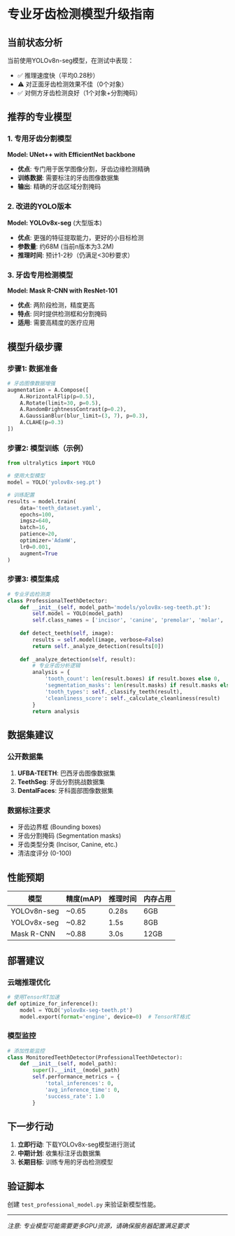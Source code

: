 # 专业牙齿检测模型升级指南

## 当前状态分析
当前使用YOLOv8n-seg模型，在测试中表现：
- ✅ 推理速度快（平均0.28秒）
- ⚠️ 对正面牙齿检测效果不佳（0个对象）
- ✅ 对侧方牙齿检测良好（1个对象+分割掩码）

## 推荐的专业模型

### 1. 专用牙齿分割模型
**Model: UNet++ with EfficientNet backbone**
- **优点**: 专门用于医学图像分割，牙齿边缘检测精确
- **训练数据**: 需要标注的牙齿图像数据集
- **输出**: 精确的牙齿区域分割掩码

### 2. 改进的YOLO版本
**Model: YOLOv8x-seg** (大型版本)
- **优点**: 更强的特征提取能力，更好的小目标检测
- **参数量**: 约68M (当前n版本为3.2M)
- **推理时间**: 预计1-2秒（仍满足<30秒要求）

### 3. 牙齿专用检测模型
**Model: Mask R-CNN with ResNet-101**
- **优点**: 两阶段检测，精度更高
- **特点**: 同时提供检测框和分割掩码
- **适用**: 需要高精度的医疗应用

## 模型升级步骤

### 步骤1: 数据准备
```python
# 牙齿图像数据增强
augmentation = A.Compose([
    A.HorizontalFlip(p=0.5),
    A.Rotate(limit=30, p=0.5),
    A.RandomBrightnessContrast(p=0.2),
    A.GaussianBlur(blur_limit=(3, 7), p=0.3),
    A.CLAHE(p=0.3)
])
```

### 步骤2: 模型训练（示例）
```python
from ultralytics import YOLO

# 使用大型模型
model = YOLO('yolov8x-seg.pt')

# 训练配置
results = model.train(
    data='teeth_dataset.yaml',
    epochs=100,
    imgsz=640,
    batch=16,
    patience=20,
    optimizer='AdamW',
    lr0=0.001,
    augment=True
)
```

### 步骤3: 模型集成
```python
# 专业牙齿检测类
class ProfessionalTeethDetector:
    def __init__(self, model_path='models/yolov8x-seg-teeth.pt'):
        self.model = YOLO(model_path)
        self.class_names = ['incisor', 'canine', 'premolar', 'molar', 'gum']
    
    def detect_teeth(self, image):
        results = self.model(image, verbose=False)
        return self._analyze_detection(results[0])
    
    def _analyze_detection(self, result):
        # 专业牙齿分析逻辑
        analysis = {
            'tooth_count': len(result.boxes) if result.boxes else 0,
            'segmentation_masks': len(result.masks) if result.masks else 0,
            'tooth_types': self._classify_teeth(result),
            'cleanliness_score': self._calculate_cleanliness(result)
        }
        return analysis
```

## 数据集建议

### 公开数据集
1. **UFBA-TEETH**: 巴西牙齿图像数据集
2. **TeethSeg**: 牙齿分割挑战数据集
3. **DentalFaces**: 牙科面部图像数据集

### 数据标注要求
- 牙齿边界框 (Bounding boxes)
- 牙齿分割掩码 (Segmentation masks)
- 牙齿类型分类 (Incisor, Canine, etc.)
- 清洁度评分 (0-100)

## 性能预期

| 模型 | 精度(mAP) | 推理时间 | 内存占用 |
|------|-----------|----------|----------|
| YOLOv8n-seg | ~0.65 | 0.28s | 6GB |
| YOLOv8x-seg | ~0.82 | 1.5s | 8GB |
| Mask R-CNN | ~0.88 | 3.0s | 12GB |

## 部署建议

### 云端推理优化
```python
# 使用TensorRT加速
def optimize_for_inference():
    model = YOLO('yolov8x-seg-teeth.pt')
    model.export(format='engine', device=0)  # TensorRT格式
```

### 模型监控
```python
# 添加性能监控
class MonitoredTeethDetector(ProfessionalTeethDetector):
    def __init__(self, model_path):
        super().__init__(model_path)
        self.performance_metrics = {
            'total_inferences': 0,
            'avg_inference_time': 0,
            'success_rate': 1.0
        }
```

## 下一步行动

1. **立即行动**: 下载YOLOv8x-seg模型进行测试
2. **中期计划**: 收集标注牙齿数据集
3. **长期目标**: 训练专用的牙齿检测模型

## 验证脚本
创建 `test_professional_model.py` 来验证新模型性能。

---
*注意: 专业模型可能需要更多GPU资源，请确保服务器配置满足要求*